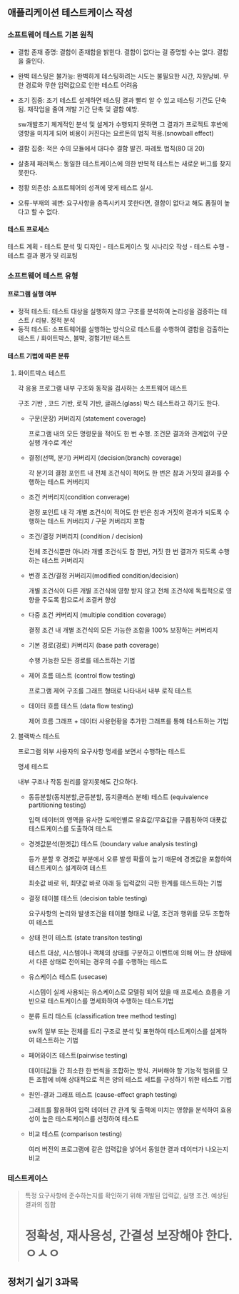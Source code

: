 ## 애플리케이션 테스트케이스 작성

### 소프트웨어 테스트 기본 원칙

- 결함 존재 증명: 결함이 존재함을 밝힌다. 결함이 없다는 걸 증명할 수는 없다. 결함을 줄인다.

- 완벽 테스팅은 불가능: 완벽하게 테스팅하려는 시도는 불필요한 시간, 자원낭비. 무한 경로와 무한 입력값으로 인한 테스트 어려움

- 초기 집중: 조기 테스트 설계하면 테스팅 결과 빨리 알 수 있고 테스팅 기간도 단축됨. 재작업을 줄여 개발 기간 단축 및 결함 예방.

  sw개발초기 체게적인 분석 및 설계가 수행되지 못하면 그 결과가 프로젝트 후반에 영향을 미치게 되어 비용이 커진다는 요르돈의 법칙 적용.(snowball effect)

- 결함 집중: 적은 수의 모듈에서 대다수 결함 발견. 파레토 법칙(80 대 20)

- 살충제 패러독스: 동일한 테스트케이스에 의한 반복적 테스트는 새로운 버그를 찾지 못한다.

- 정황 의존성: 소프트웨어의 성격에 맞게 테스트 실시.

- 오류-부재의 궤변: 요구사항을 충족시키지 못한다면, 결함이 없다고 해도 품질이 높다고 할 수 없다.

#### 테스트 프로세스

테스트 계획 - 테스트 분석 및 디자인 - 테스트케이스 및 시나리오 작성 - 테스트 수행 - 테스트 결과 평가 및 리포팅

### 소프트웨어 테스트 유형

#### 프로그램 실행 여부

- 정적 테스트: 테스트 대상을 실행하지 않고 구조를 분석하여 논리성을 검증하는 테스트 / 리뷰. 정적 분석
- 동적 테스트: 소프트웨어를 실행하는 방식으로 테스트를 수행하여 결함을 검출하는 테스트 / 화이트박스, 블박, 경험기반 테스트

#### 테스트 기법에 따른 분류

1. 화이트박스 테스트

   각 응용 프로그램 내부 구조와 동작을 검사하는 소프트웨어 테스트

   구조 기반 , 코드 기반, 로직 기반, 글래스(glass) 박스 테스트라고 하기도 한다.

   - 구문(문장) 커버리지 (statement coverage)

     프로그램 내의 모든 명령문을 적어도 한 번 수행. 조건문 결과와 관계없이 구문 실행 개수로 계산

   - 결정(선택, 분기) 커버리지 (decision(branch) coverage)

     각 분기의 결정 포인트 내 전체 조건식이 적어도 한 번은 참과 거짓의 결과를 수행하는 테스트 커버리지

   - 조건 커버리지(condition converage)

     결정 포인트 내 각 개별 조건식이 적어도 한 번은 참과 거짓의 결과가 되도록 수행하는 테스트 커버리지 / 구문 커버리지 포함

   - 조건/결정 커버리지 (condition / decision)

     전체 조건식뿐만 아니라 개별 조건식도 참 한번, 거짓 한 번 결과가 되도록 수행하는 테스트 커버리지

   - 변경 조건/결정 커버리지(modified condition/decision)

     개별 조건식이 다른 개별 조건식에 영향 받지 않고 전체 조건식에 독립적으로 영향을 주도록 함으로서 조결커 향상

   - 다중 조건 커버리지 (multiple condition coverage)

     결정 조건 내 개별 조건식의 모든 가능한 조합을 100% 보장하는 커버리지

   - 기본 경로(경로) 커버리지 (base path coverage)

     수행 가능한 모든 경로를 테스트하는 기법

   - 제어 흐름 테스트 (control flow testing)

     프로그램 제어 구조를 그래프 형태로 나타내서 내부 로직 테스트

   - 데이터 흐름 테스트 (data flow testing)

     제어 흐름 그래프 + 데이터 사용현황을 추가한 그래프를 통해 테스트하는 기법

2. 블랙박스 테스트

   프로그램 외부 사용자의 요구사항 명세를 보면서 수행하는 테스트

   명세 테스트

   내부 구조나 작동 원리를 알지못해도 간으하다.

   - 동등분할(동치분할,균등분할, 동치클래스 분해) 테스트 (equivalence partitioning testing)

     입력 데이터의 영역을 유사한 도메인별로 유효값/무효값을 구룹핑하여 대푯값 테스트케이스를 도출하여 테스트

   - 경곗값분석(한곗값) 테스트 (boundary value analysis testing)

     등가 분할 후 경곗값 부분에서 오류 발생 확률이 높기 때문에 경곗값을 포함하여 테스트케이스 설계하여 테스트

     최솟값 바로 위, 최댓값 바로 아래 등 입력값의 극한 한계를 테스트하는 기법

   - 결정 테이블 테스트 (decision table testing)

     요구사항의 논리와 발생조건을 테이블 형태로 나열, 조건과 행위를 모두 조합하여 테스트

   - 상태 전이 테스트 (state transiton testing)

     테스트 대상, 시스템이나 객체의 상태를 구분하고 이벤트에 의해 어느 한 상태에서 다른 상태로 전이되는 경우의 수를 수행하는 테스트

   - 유스케이스 테스트 (usecase)

     시스템이 실제 사용되는 유스케이스로 모델링 되어 있을 때 프로세스 흐름을 기반으로 테스트케이스를 명세화하여 수행하는 테스트기법

   - 분류 트리 테스트 (classification tree method testing)

     sw의 일부 또는 전체를 트리 구조로 분석 및 표현하여 테스트케이스를 설계하여 테스트하는 기법

   - 페어와이즈 테스트(pairwise testing)

     데이터값들 간 최소한 한 번씩을 조합하는 방식. 커버해야 할 기능적 범위를 모든 조합에 비해 상대적으로 적은 양의 테스트 세트를 구성하기 위한 테스트 기법

   - 원인-결과 그래프 테스트 (cause-effect graph testing)

     그래프를 활용하여 입력 데이터 간 관계 및 출력에 미치는 영향을 분석하여 효용성이 높은 테스트케이스를 선정하여 테스트

   - 비교 테스트 (comparison testing)

     여러 버전의 프로그램에 같은 입력값을 넣어서 동일한 결과 데이터가 나오는지 비교

### 테스트케이스

> 특정 요구사항에 준수하는지를 확인하기 위해 개발된 입력값, 실행 조건. 예상된 결과의 집합
>
> 정확성, 재사용성, 간결성 보장해야 한다.
> ㅇㅅㅇ
> =======

## 정처기 실기 3과목
